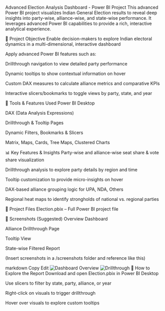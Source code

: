  Advanced Election Analysis Dashboard - Power BI Project
This advanced Power BI project visualizes Indian General Election results to reveal deep insights into party-wise, alliance-wise, and state-wise performance. It leverages advanced Power BI capabilities to provide a rich, interactive analytical experience.

📌 Project Objective
Enable decision-makers to explore Indian electoral dynamics in a multi-dimensional, interactive dashboard

Apply advanced Power BI features such as:

Drillthrough navigation to view detailed party performance

Dynamic tooltips to show contextual information on hover

Custom DAX measures to calculate alliance metrics and comparative KPIs

Interactive slicers/bookmarks to toggle views by party, state, and year

🧰 Tools & Features Used
Power BI Desktop

DAX (Data Analysis Expressions)

Drillthrough & Tooltip Pages

Dynamic Filters, Bookmarks & Slicers

Matrix, Maps, Cards, Tree Maps, Clustered Charts

📊 Key Features & Insights
Party-wise and alliance-wise seat share & vote share visualization

Drillthrough analysis to explore party details by region and time

Tooltip customization to provide micro-insights on hover

DAX-based alliance grouping logic for UPA, NDA, Others

Regional heat maps to identify strongholds of national vs. regional parties

📁 Project Files
Election.pbix – Full Power BI project file

📸 Screenshots (Suggested)
Overview Dashboard

Alliance Drillthrough Page

Tooltip View

State-wise Filtered Report

(Insert screenshots in a /screenshots folder and reference like this)

markdown
Copy
Edit
![Dashboard Overview](screenshots/dashboard_main.png)
![Drillthrough](screenshots/drillthrough.png)
🚀 How to Explore the Report
Download and open Election.pbix in Power BI Desktop

Use slicers to filter by state, party, alliance, or year

Right-click on visuals to trigger drillthrough

Hover over visuals to explore custom tooltips

